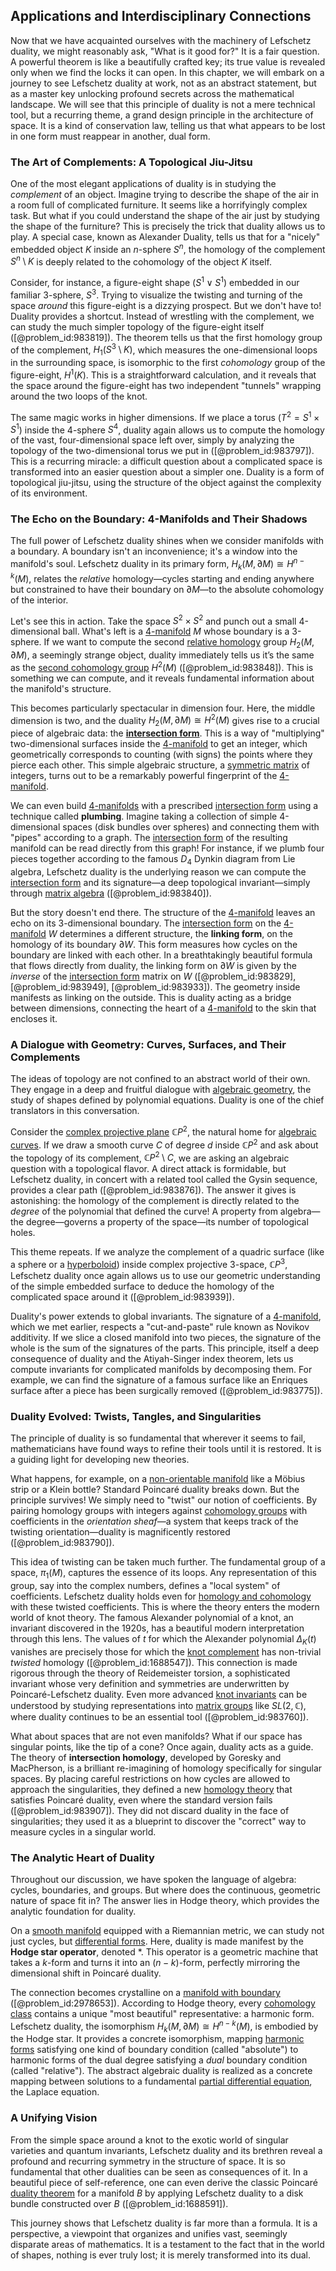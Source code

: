## Applications and Interdisciplinary Connections

Now that we have acquainted ourselves with the machinery of Lefschetz duality, we might reasonably ask, "What is it good for?" It is a fair question. A powerful theorem is like a beautifully crafted key; its true value is revealed only when we find the locks it can open. In this chapter, we will embark on a journey to see Lefschetz duality at work, not as an abstract statement, but as a master key unlocking profound secrets across the mathematical landscape. We will see that this principle of duality is not a mere technical tool, but a recurring theme, a grand design principle in the architecture of space. It is a kind of conservation law, telling us that what appears to be lost in one form must reappear in another, dual form.

### The Art of Complements: A Topological Jiu-Jitsu

One of the most elegant applications of duality is in studying the *complement* of an object. Imagine trying to describe the shape of the air in a room full of complicated furniture. It seems like a horrifyingly complex task. But what if you could understand the shape of the air just by studying the shape of the furniture? This is precisely the trick that duality allows us to play. A special case, known as Alexander Duality, tells us that for a "nicely" embedded object $K$ inside an $n$-sphere $S^n$, the homology of the complement $S^n \setminus K$ is deeply related to the cohomology of the object $K$ itself.

Consider, for instance, a figure-eight shape ($S^1 \vee S^1$) embedded in our familiar 3-sphere, $S^3$. Trying to visualize the twisting and turning of the space *around* this figure-eight is a dizzying prospect. But we don't have to! Duality provides a shortcut. Instead of wrestling with the complement, we can study the much simpler topology of the figure-eight itself ([@problem_id:983819]). The theorem tells us that the first homology group of the complement, $H_1(S^3 \setminus K)$, which measures the one-dimensional loops in the surrounding space, is isomorphic to the first *cohomology* group of the figure-eight, $H^1(K)$. This is a straightforward calculation, and it reveals that the space around the figure-eight has two independent "tunnels" wrapping around the two loops of the knot.

The same magic works in higher dimensions. If we place a torus ($T^2 = S^1 \times S^1$) inside the 4-sphere $S^4$, duality again allows us to compute the homology of the vast, four-dimensional space left over, simply by analyzing the topology of the two-dimensional torus we put in ([@problem_id:983797]). This is a recurring miracle: a difficult question about a complicated space is transformed into an easier question about a simpler one. Duality is a form of topological jiu-jitsu, using the structure of the object against the complexity of its environment.

### The Echo on the Boundary: 4-Manifolds and Their Shadows

The full power of Lefschetz duality shines when we consider manifolds with a boundary. A boundary isn't an inconvenience; it's a window into the manifold's soul. Lefschetz duality in its primary form, $H_k(M, \partial M) \cong H^{n-k}(M)$, relates the *relative* homology—cycles starting and ending anywhere but constrained to have their boundary on $\partial M$—to the absolute cohomology of the interior.

Let's see this in action. Take the space $S^2 \times S^2$ and punch out a small 4-dimensional ball. What's left is a [4-manifold](@article_id:161353) $M$ whose boundary is a 3-sphere. If we want to compute the second [relative homology](@article_id:158854) group $H_2(M, \partial M)$, a seemingly strange object, duality immediately tells us it’s the same as the [second cohomology group](@article_id:137128) $H^2(M)$ ([@problem_id:983848]). This is something we can compute, and it reveals fundamental information about the manifold's structure.

This becomes particularly spectacular in dimension four. Here, the middle dimension is two, and the duality $H_2(M, \partial M) \cong H^2(M)$ gives rise to a crucial piece of algebraic data: the **[intersection form](@article_id:160581)**. This is a way of "multiplying" two-dimensional surfaces inside the [4-manifold](@article_id:161353) to get an integer, which geometrically corresponds to counting (with signs) the points where they pierce each other. This simple algebraic structure, a [symmetric matrix](@article_id:142636) of integers, turns out to be a remarkably powerful fingerprint of the [4-manifold](@article_id:161353).

We can even build [4-manifolds](@article_id:196073) with a prescribed [intersection form](@article_id:160581) using a technique called **plumbing**. Imagine taking a collection of simple 4-dimensional spaces (disk bundles over spheres) and connecting them with "pipes" according to a graph. The [intersection form](@article_id:160581) of the resulting manifold can be read directly from this graph! For instance, if we plumb four pieces together according to the famous $D_4$ Dynkin diagram from Lie algebra, Lefschetz duality is the underlying reason we can compute the [intersection form](@article_id:160581) and its signature—a deep topological invariant—simply through [matrix algebra](@article_id:153330) ([@problem_id:983840]).

But the story doesn't end there. The structure of the [4-manifold](@article_id:161353) leaves an echo on its 3-dimensional boundary. The [intersection form](@article_id:160581) on the [4-manifold](@article_id:161353) $W$ determines a different structure, the **linking form**, on the homology of its boundary $\partial W$. This form measures how cycles on the boundary are linked with each other. In a breathtakingly beautiful formula that flows directly from duality, the linking form on $\partial W$ is given by the *inverse* of the [intersection form](@article_id:160581) matrix on $W$ ([@problem_id:983829], [@problem_id:983949], [@problem_id:983933]). The geometry inside manifests as linking on the outside. This is duality acting as a bridge between dimensions, connecting the heart of a [4-manifold](@article_id:161353) to the skin that encloses it.

### A Dialogue with Geometry: Curves, Surfaces, and Their Complements

The ideas of topology are not confined to an abstract world of their own. They engage in a deep and fruitful dialogue with [algebraic geometry](@article_id:155806), the study of shapes defined by polynomial equations. Duality is one of the chief translators in this conversation.

Consider the [complex projective plane](@article_id:262167) $\mathbb{C}P^2$, the natural home for [algebraic curves](@article_id:170444). If we draw a smooth curve $C$ of degree $d$ inside $\mathbb{C}P^2$ and ask about the topology of its complement, $\mathbb{C}P^2 \setminus C$, we are asking an algebraic question with a topological flavor. A direct attack is formidable, but Lefschetz duality, in concert with a related tool called the Gysin sequence, provides a clear path ([@problem_id:983876]). The answer it gives is astonishing: the homology of the complement is directly related to the *degree* of the polynomial that defined the curve! A property from algebra—the degree—governs a property of the space—its number of topological holes.

This theme repeats. If we analyze the complement of a quadric surface (like a sphere or a [hyperboloid](@article_id:170242)) inside complex projective 3-space, $\mathbb{C}P^3$, Lefschetz duality once again allows us to use our geometric understanding of the simple embedded surface to deduce the homology of the complicated space around it ([@problem_id:983939]).

Duality's power extends to global invariants. The signature of a [4-manifold](@article_id:161353), which we met earlier, respects a "cut-and-paste" rule known as Novikov additivity. If we slice a closed manifold into two pieces, the signature of the whole is the sum of the signatures of the parts. This principle, itself a deep consequence of duality and the Atiyah-Singer index theorem, lets us compute invariants for complicated manifolds by decomposing them. For example, we can find the signature of a famous surface like an Enriques surface after a piece has been surgically removed ([@problem_id:983775]).

### Duality Evolved: Twists, Tangles, and Singularities

The principle of duality is so fundamental that wherever it seems to fail, mathematicians have found ways to refine their tools until it is restored. It is a guiding light for developing new theories.

What happens, for example, on a [non-orientable manifold](@article_id:160057) like a Möbius strip or a Klein bottle? Standard Poincaré duality breaks down. But the principle survives! We simply need to "twist" our notion of coefficients. By pairing homology groups with integers against [cohomology groups](@article_id:141956) with coefficients in the *orientation sheaf*—a system that keeps track of the twisting orientation—duality is magnificently restored ([@problem_id:983790]).

This idea of twisting can be taken much further. The fundamental group of a space, $\pi_1(M)$, captures the essence of its loops. Any representation of this group, say into the complex numbers, defines a "local system" of coefficients. Lefschetz duality holds even for [homology and cohomology](@article_id:159579) with these twisted coefficients. This is where the theory enters the modern world of knot theory. The famous Alexander polynomial of a knot, an invariant discovered in the 1920s, has a beautiful modern interpretation through this lens. The values of $t$ for which the Alexander polynomial $\Delta_K(t)$ vanishes are precisely those for which the [knot complement](@article_id:264495) has non-trivial *twisted* homology ([@problem_id:1688547]). This connection is made rigorous through the theory of Reidemeister torsion, a sophisticated invariant whose very definition and symmetries are underwritten by Poincaré-Lefschetz duality. Even more advanced [knot invariants](@article_id:157221) can be understood by studying representations into [matrix groups](@article_id:136970) like $SL(2, \mathbb{C})$, where duality continues to be an essential tool ([@problem_id:983760]).

What about spaces that are not even manifolds? What if our space has singular points, like the tip of a cone? Once again, duality acts as a guide. The theory of **intersection homology**, developed by Goresky and MacPherson, is a brilliant re-imagining of homology specifically for singular spaces. By placing careful restrictions on how cycles are allowed to approach the singularities, they defined a new [homology theory](@article_id:149033) that satisfies Poincaré duality, even where the standard version fails ([@problem_id:983907]). They did not discard duality in the face of singularities; they used it as a blueprint to discover the "correct" way to measure cycles in a singular world.

### The Analytic Heart of Duality

Throughout our discussion, we have spoken the language of algebra: cycles, boundaries, and groups. But where does the continuous, geometric nature of space fit in? The answer lies in Hodge theory, which provides the analytic foundation for duality.

On a [smooth manifold](@article_id:156070) equipped with a Riemannian metric, we can study not just cycles, but [differential forms](@article_id:146253). Here, duality is made manifest by the **Hodge star operator**, denoted $*$. This operator is a geometric machine that takes a $k$-form and turns it into an $(n-k)$-form, perfectly mirroring the dimensional shift in Poincaré duality.

The connection becomes crystalline on a [manifold with boundary](@article_id:159536) ([@problem_id:2978653]). According to Hodge theory, every [cohomology class](@article_id:263467) contains a unique "most beautiful" representative: a harmonic form. Lefschetz duality, the isomorphism $H_k(M, \partial M) \cong H^{n-k}(M)$, is embodied by the Hodge star. It provides a concrete isomorphism, mapping [harmonic forms](@article_id:192884) satisfying one kind of boundary condition (called "absolute") to harmonic forms of the dual degree satisfying a *dual* boundary condition (called "relative"). The abstract algebraic duality is realized as a concrete mapping between solutions to a fundamental [partial differential equation](@article_id:140838), the Laplace equation.

### A Unifying Vision

From the simple space around a knot to the exotic world of singular varieties and quantum invariants, Lefschetz duality and its brethren reveal a profound and recurring symmetry in the structure of space. It is so fundamental that other dualities can be seen as consequences of it. In a beautiful piece of self-reference, one can even derive the classic Poincaré [duality theorem](@article_id:137310) for a manifold $B$ by applying Lefschetz duality to a disk bundle constructed over $B$ ([@problem_id:1688591]).

This journey shows that Lefschetz duality is far more than a formula. It is a perspective, a viewpoint that organizes and unifies vast, seemingly disparate areas of mathematics. It is a testament to the fact that in the world of shapes, nothing is ever truly lost; it is merely transformed into its dual.